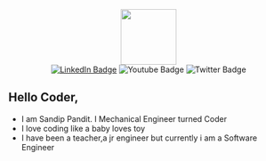 




<div id="header" align="center">
  <img src="https://media.giphy.com/media/M9gbBd9nbDrOTu1Mqx/giphy.gif" width="100"/>
</div>
<div id="badges" align ="center">
  <a href="https://www.linkedin.com/in/sandippandit230496/"><img src="https://img.shields.io/badge/LinkedIn-blue?style=for-the-badge&logo=linkedin&logoColor=white" alt="LinkedIn Badge"/></a>
  <img src="https://img.shields.io/badge/YouTube-red?style=for-the-badge&logo=youtube&logoColor=white" alt="Youtube Badge"/>
  <img src="https://img.shields.io/badge/Twitter-blue?style=for-the-badge&logo=twitter&logoColor=white" alt="Twitter Badge"/>
</div>
<div>
  <h2>Hello Coder,</h2>
 <ul>
  <li> I am Sandip Pandit. I Mechanical Engineer turned Coder</li>
   <li> I love coding like a baby loves toy</li>
  <li> I have been a teacher,a jr engineer but currently i am a Software Engineer </li>
  </ul>


  
</div>
